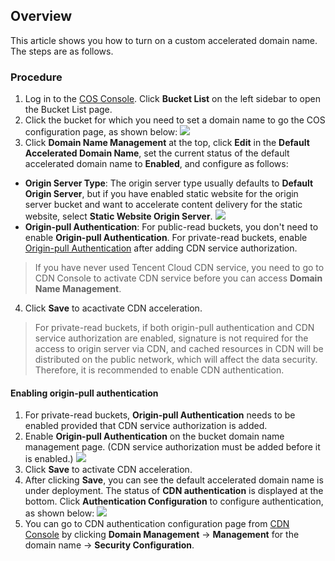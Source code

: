 ## Overview
This article shows you how to turn on a custom accelerated domain name. The steps are as follows.

### Procedure
1. Log in to the [COS Console](https://console.cloud.tencent.com/cos5). Click **Bucket List** on the left sidebar to open the Bucket List page.
2. Click the bucket for which you need to set a domain name to go the COS configuration page, as shown below:
![](https://main.qcloudimg.com/raw/e7864a63d1a7a1c1cde36d186b067c97.png)
3. Click **Domain Name Management** at the top, click **Edit** in the **Default Accelerated Domain Name**, set the current status of the default accelerated domain name to **Enabled**, and configure as follows:
 - **Origin Server Type**: The origin server type usually defaults to **Default Origin Server**, but if you have enabled static website for the origin server bucket and want to accelerate content delivery for the static website, select **Static Website Origin Server**.
![](https://main.qcloudimg.com/raw/f6b32eea091da0d4d9c72e670c7135e8.png)
 - **Origin-pull Authentication**: For public-read buckets, you don't need to enable **Origin-pull Authentication**. For private-read buckets, enable [Origin-pull Authentication](#step1) after adding CDN service authorization.
 > If you have never used Tencent Cloud CDN service, you need to go to CDN Console to activate CDN service before you can access **Domain Name Management**.
4. Click **Save** to acactivate CDN acceleration.
> For private-read buckets, if both origin-pull authentication and CDN service authorization are enabled, signature is not required for the access to origin server via CDN, and cached resources in CDN will be distributed on the public network, which will affect the data security. Therefore, it is recommended to enable CDN authentication.

<span id="step1"></span>
#### Enabling origin-pull authentication
1. For private-read buckets, **Origin-pull Authentication** needs to be enabled provided that CDN service authorization is added.
2. Enable **Origin-pull Authentication** on the bucket domain name management page. (CDN service authorization must be added before it is enabled.)
![](https://main.qcloudimg.com/raw/f6b32eea091da0d4d9c72e670c7135e8.png)
3. Click **Save** to activate CDN acceleration.
4. After clicking **Save**, you can see the default accelerated domain name is under deployment. The status of **CDN authentication** is displayed at the bottom. Click **Authentication Configuration** to configure authentication, as shown below:
![](https://main.qcloudimg.com/raw/3b12f1a208662a170c9e829c88006ce3.png)
5. You can go to CDN authentication configuration page from [CDN Console](https://console.cloud.tencent.com/cdn) by clicking **Domain Management** -> **Management** for the domain name -> **Security Configuration**. 

